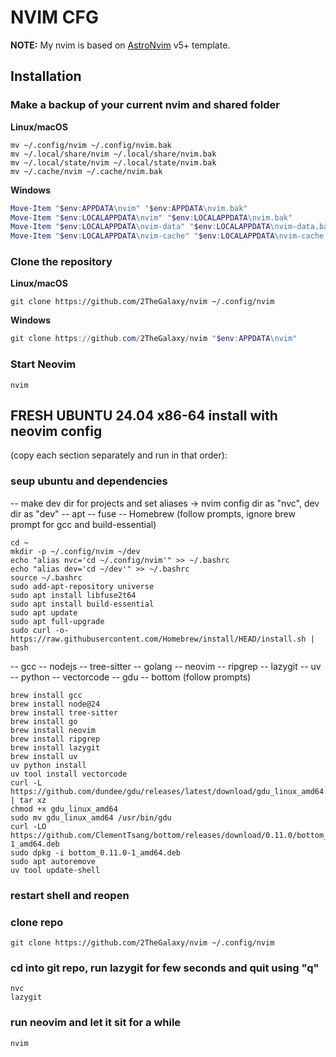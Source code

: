 # NVIM CFG

**NOTE:** My nvim is based on [AstroNvim](https://github.com/AstroNvim/AstroNvim) v5+ template.

## Installation

### Make a backup of your current nvim and shared folder

**Linux/macOS**
```shell
mv ~/.config/nvim ~/.config/nvim.bak
mv ~/.local/share/nvim ~/.local/share/nvim.bak
mv ~/.local/state/nvim ~/.local/state/nvim.bak
mv ~/.cache/nvim ~/.cache/nvim.bak
```

**Windows**
```powershell
Move-Item "$env:APPDATA\nvim" "$env:APPDATA\nvim.bak"
Move-Item "$env:LOCALAPPDATA\nvim" "$env:LOCALAPPDATA\nvim.bak"
Move-Item "$env:LOCALAPPDATA\nvim-data" "$env:LOCALAPPDATA\nvim-data.bak"
Move-Item "$env:LOCALAPPDATA\nvim-cache" "$env:LOCALAPPDATA\nvim-cache.bak"
```

### Clone the repository

**Linux/macOS**
```shell
git clone https://github.com/2TheGalaxy/nvim ~/.config/nvim
```

**Windows**
```powershell
git clone https://github.com/2TheGalaxy/nvim "$env:APPDATA\nvim"
```

### Start Neovim

```shell
nvim
```


## FRESH UBUNTU 24.04 x86-64 install with neovim config
(copy each section separately and run in that order):

### seup ubuntu and dependencies
-- make dev dir for projects and set aliases -> nvim config dir as "nvc", dev dir as "dev"
-- apt
-- fuse
-- Homebrew
(follow prompts, ignore brew prompt for gcc and build-essential)
```
cd ~
mkdir -p ~/.config/nvim ~/dev
echo "alias nvc='cd ~/.config/nvim'" >> ~/.bashrc
echo "alias dev='cd ~/dev'" >> ~/.bashrc
source ~/.bashrc
sudo add-apt-repository universe
sudo apt install libfuse2t64
sudo apt install build-essential
sudo apt update
sudo apt full-upgrade
sudo curl -o- https://raw.githubusercontent.com/Homebrew/install/HEAD/install.sh | bash
```
-- gcc
-- nodejs
-- tree-sitter
-- golang
-- neovim
-- ripgrep
-- lazygit
-- uv
-- python
-- vectorcode
-- gdu
-- bottom
(follow prompts)
```
brew install gcc
brew install node@24
brew install tree-sitter
brew install go
brew install neovim
brew install ripgrep
brew install lazygit
brew install uv
uv python install
uv tool install vectorcode
curl -L https://github.com/dundee/gdu/releases/latest/download/gdu_linux_amd64.tgz | tar xz
chmod +x gdu_linux_amd64
sudo mv gdu_linux_amd64 /usr/bin/gdu
curl -LO https://github.com/ClementTsang/bottom/releases/download/0.11.0/bottom_0.11.0-1_amd64.deb
sudo dpkg -i bottom_0.11.0-1_amd64.deb
sudo apt autoremove
uv tool update-shell
```
### restart shell and reopen

### clone repo
```
git clone https://github.com/2TheGalaxy/nvim ~/.config/nvim
```
### cd into git repo, run lazygit for few seconds and quit using "q"
```
nvc
lazygit
```
### run neovim and let it sit for a while
```
nvim
```

